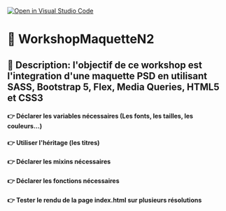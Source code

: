 [![Open in Visual Studio Code](https://classroom.github.com/assets/open-in-vscode-c66648af7eb3fe8bc4f294546bfd86ef473780cde1dea487d3c4ff354943c9ae.svg)](https://classroom.github.com/online_ide?assignment_repo_id=9580333&assignment_repo_type=AssignmentRepo)
# :memo: WorkshopMaquetteN2
## :memo: Description: l'objectif de ce workshop est l'integration d'une maquette PSD en utilisant  SASS, Bootstrap 5, Flex, Media Queries, HTML5 et CSS3 
#### :point_right:	 Déclarer les variables nécessaires (Les fonts, les tailles, les couleurs...)
#### :point_right:   Utiliser l'héritage (les titres)
#### :point_right:	 Déclarer les mixins nécessaires
#### :point_right:	 Déclarer les fonctions nécessaires
#### :point_right:	 Tester le rendu de la page index.html sur plusieurs résolutions 
